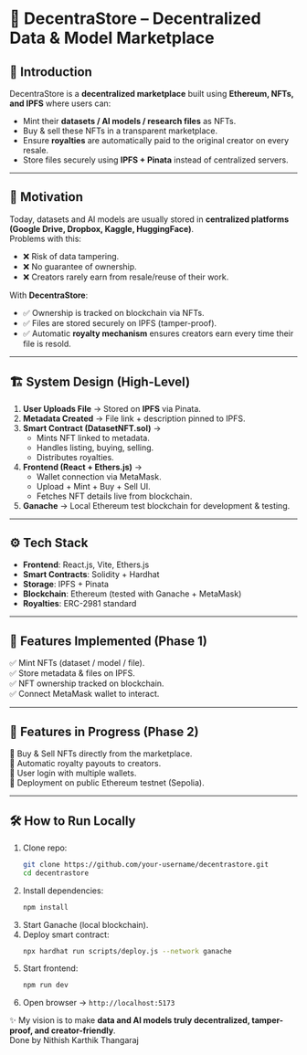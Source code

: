 # 🛒 DecentraStore – Decentralized Data & Model Marketplace  

## 📌 Introduction  
DecentraStore is a **decentralized marketplace** built using **Ethereum, NFTs, and IPFS** where users can:  
- Mint their **datasets / AI models / research files** as NFTs.  
- Buy & sell these NFTs in a transparent marketplace.  
- Ensure **royalties** are automatically paid to the original creator on every resale.  
- Store files securely using **IPFS + Pinata** instead of centralized servers.  

---

## 🎯 Motivation  
Today, datasets and AI models are usually stored in **centralized platforms (Google Drive, Dropbox, Kaggle, HuggingFace)**.  
Problems with this:  
- ❌ Risk of data tampering.  
- ❌ No guarantee of ownership.  
- ❌ Creators rarely earn from resale/reuse of their work.  

With **DecentraStore**:  
- ✅ Ownership is tracked on blockchain via NFTs.  
- ✅ Files are stored securely on IPFS (tamper-proof).  
- ✅ Automatic **royalty mechanism** ensures creators earn every time their file is resold.  

---

## 🏗️ System Design (High-Level)
1. **User Uploads File** → Stored on **IPFS** via Pinata.  
2. **Metadata Created** → File link + description pinned to IPFS.  
3. **Smart Contract (DatasetNFT.sol)** →  
   - Mints NFT linked to metadata.  
   - Handles listing, buying, selling.  
   - Distributes royalties.  
4. **Frontend (React + Ethers.js)** →  
   - Wallet connection via MetaMask.  
   - Upload + Mint + Buy + Sell UI.  
   - Fetches NFT details live from blockchain.  
5. **Ganache** → Local Ethereum test blockchain for development & testing.  

---

## ⚙️ Tech Stack  
- **Frontend**: React.js, Vite, Ethers.js  
- **Smart Contracts**: Solidity + Hardhat  
- **Storage**: IPFS + Pinata  
- **Blockchain**: Ethereum (tested with Ganache + MetaMask)  
- **Royalties**: ERC-2981 standard  

---

## 🚀 Features Implemented (Phase 1)  
✅ Mint NFTs (dataset / model / file).  
✅ Store metadata & files on IPFS.  
✅ NFT ownership tracked on blockchain.  
✅ Connect MetaMask wallet to interact.  

---

## 🔮 Features in Progress (Phase 2)  
🔹 Buy & Sell NFTs directly from the marketplace.  
🔹 Automatic royalty payouts to creators.  
🔹 User login with multiple wallets.  
🔹 Deployment on public Ethereum testnet (Sepolia).  

---

## 🛠️ How to Run Locally  
1. Clone repo:  
   ```bash
   git clone https://github.com/your-username/decentrastore.git
   cd decentrastore
   ```  
2. Install dependencies:  
   ```bash
   npm install
   ```  
3. Start Ganache (local blockchain).  
4. Deploy smart contract:  
   ```bash
   npx hardhat run scripts/deploy.js --network ganache
   ```  
5. Start frontend:  
   ```bash
   npm run dev
   ```  
6. Open browser → `http://localhost:5173`  


✨ My vision is to make **data and AI models truly decentralized, tamper-proof, and creator-friendly**.  
Done by Nithish Karthik Thangaraj
